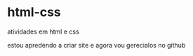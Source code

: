 # html-css
 atividades em html e css

estou apredendo a criar site e agora vou gerecialos no github

